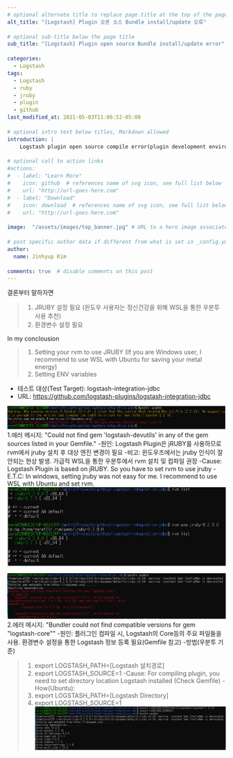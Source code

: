 ```yaml
---
# optional alternate title to replace page.title at the top of the page
alt_title: "[Logstash] Plugin 오픈 소스 Bundle install/update 오류"

# optional sub-title below the page title
sub_title: "[Logstash] Plugin open source Bundle install/update error"

categories:
  - Logstash
tags:
  - Logstash
  - ruby
  - jruby
  - plugin
  - github
last_modified_at: 2021-05-03T11:06:52-05:00

# optional intro text below titles, Markdown allowed
introduction: |
    Logstash plugin open source compile error(plugin development environment setting)

# optional call to action links
#actions:
#  - label: "Learn More"
#    icon: github  # references name of svg icon, see full list below
#    url: "http://url-goes-here.com"
#  - label: "Download"
#    icon: download  # references name of svg icon, see full list below
#    url: "http://url-goes-here.com"

image:  "/assets/images/top_banner.jpg" # URL to a hero image associated with the post (e.g., /assets/page-pic.jpg)

# post specific author data if different from what is set in _config.yml 
author:
  name: Jinhyup Kim 

comments: true  # disable comments on this post
---
```

결론부터 말하자면
> 1) JRUBY 설정 필요 (윈도우 사용자는 정신건강을 위해 WSL을 통한 우분투 사용 추천)
> 2) 환경변수 설정 필요 

In my conclousion  
> 1) Setting your rvm to use JRUBY (If you are Windows user, I recommend to use WSL with Ubuntu for saving your metal energy)  
> 2) Setting ENV variables

- 테스트 대상(Test Target): logstash-integration-jdbc
- URL: https://github.com/logstash-plugins/logstash-integration-jdbc


![Image Alt 에러1](/assets/images/posts/20210503_1.PNG)
1.에러 메시지: "Could not find gem 'logstash-devutils' in any of the gem sources listed in your Gemfile."
-원인: Logstash Plugin은 jRUBY를 사용하므로 rvm에서 jruby 설치 후 대상 엔진 변경이 필요
-비고: 윈도우즈에서는 jruby 인식이 잘 안되는 현상 발생. 가급적 WSL을 통한 우분투에서 rvm 설치 및 컴파일 권장
-Cause: Logstash Plugin is based on jRUBY. So you have to set rvm to use jruby
-E.T.C: In windows, setting jruby was not easy for me. I recommend to use WSL with Ubuntu and set rvm.
![Image Alt 에러1해결](/assets/images/posts/20210503_2.PNG)






![Image Alt 에러2](/assets/images/posts/20210503_3.PNG)
2.에러 메시지: "Bundler could not find compatible versions for gem "logstash-core""
-원인: 플러그인 컴파일 시, Logstash의 Core등의 주요 파일들을 사용. 환경변수 설정을 통한 Logstash 정보 등록 필요(Gemfile 참고)
-방법(우분투 기준)
>1) export LOGSTASH_PATH=[Logstash 설치경로]
>2) export LOGSTASH_SOURCE=1
-Cause: For compiling plugin, you need to set directory location Logstash installed (Check Gemfile)
-How(Ubuntu): 
>1) export LOGSTASH_PATH=[Logstash Directory]
>2) export LOGSTASH_SOURCE=1
![Image Alt 에러2해결](/assets/images/posts/20210503_4.PNG)

